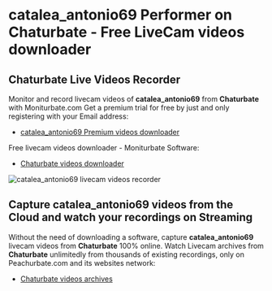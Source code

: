 # catalea_antonio69 Performer on Chaturbate - Free LiveCam videos downloader

## Chaturbate Live Videos Recorder

Monitor and record livecam videos of **catalea_antonio69** from **Chaturbate** with Moniturbate.com
Get a premium trial for free by just and only registering with your Email address:
* [catalea_antonio69 Premium videos downloader](https://moniturbate.com/request-demo-licence-key.html)

Free livecam videos downloader - Moniturbate Software:
* [Chaturbate videos downloader](https://moniturbate.com/moniturbate-download-software.html)

![catalea_antonio69 livecam videos recorder](https://peachurnet.com/templates/moniturbate-software.png)


## Capture catalea_antonio69 videos from the Cloud and watch your recordings on Streaming

Without the need of downloading a software, capture **catalea_antonio69** livecam videos from **Chaturbate** 100% online.
Watch Livecam archives from **Chaturbate** unlimitedly from thousands of existing recordings, only on Peachurbate.com and its websites network:
* [Chaturbate videos archives](https://peachurnet.com/)